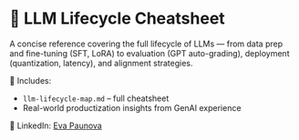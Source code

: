 # 📘 LLM Lifecycle Cheatsheet

A concise reference covering the full lifecycle of LLMs — from data prep and fine-tuning (SFT, LoRA) to evaluation (GPT auto-grading), deployment (quantization, latency), and alignment strategies.

📁 Includes:
- `llm-lifecycle-map.md` – full cheatsheet
- Real-world productization insights from GenAI experience

📎 LinkedIn: [Eva Paunova](https://linkedin.com/in/epaunova)
